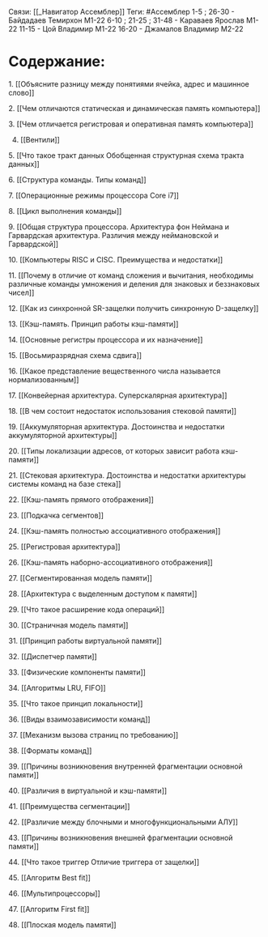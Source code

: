 Связи: [[_Навигатор Ассемблер]]
Теги: #Ассемблер 
1-5 ; 26-30 - Байдадаев Темирхон М1-22
6-10 ; 21-25 ; 31-48 - Караваев Ярослав М1-22
11-15 - Цой Владимир М1-22
16-20 - Джамалов Владимир М2-22

# Содержание:
1. [[Объясните разницу между понятиями ячейка, адрес и машинное слово]]

2. [[Чем отличаются статическая и динамическая память компьютера]]

3. [[Чем отличается регистровая и оперативная память компьютера]]

4. [[Вентили]]

5. [[Что такое тракт данных Обобщенная структурная схема тракта данных]]

6. [[Структура команды. Типы команд]]

7. [[Операционные режимы процессора Core i7]]

8. [[Цикл выполнения команды]]

9. [[Общая структура процессора. Архитектура фон Неймана и Гарвардская архитектура. Различия между неймановской и Гарвардской]]

10. [[Компьютеры RISC и CISC. Преимущества и недостатки]]

11. [[Почему в отличие от команд сложения и вычитания, необходимы различные команды умножения и деления для знаковых и беззнаковых чисел]]

12. [[Как из синхронной SR-защелки получить синхронную D-защелку]]

13. [[Кэш-память. Принцип работы кэш-памяти]]

14. [[Основные регистры процессора и их назначение]]

15. [[Восьмиразрядная схема сдвига]]

16. [[Какое представление вещественного числа называется нормализованным]]

17. [[Конвейерная архитектура. Суперскалярная архитектура]]

18. [[В чем состоит недостаток использования стековой памяти]]

19. [[Аккумуляторная архитектура. Достоинства и недостатки аккумуляторной архитектуры]]

20. [[Типы локализации адресов, от которых зависит работа кэш-памяти]]

21. [[Стековая архитектура. Достоинства и недостатки архитектуры системы команд на базе стека]]

22. [[Кэш-память прямого отображения]]

23. [[Подкачка сегментов]]

24. [[Кэш-память полностью ассоциативного отображения]]

25. [[Регистровая архитектура]]

26. [[Кэш-память наборно-ассоциативного отображения]]

27. [[Сегментированная модель памяти]]

28. [[Архитектура с выделенным доступом к памяти]]

29. [[Что такое расширение кода операций]]

30. [[Страничная модель памяти]]

31. [[Принцип работы виртуальной памяти]]

32. [[Диспетчер памяти]]

33. [[Физические компоненты памяти]]

34. [[Алгоритмы LRU, FIFO]]

35. [[Что такое принцип локальности]]

36. [[Виды взаимозависимости команд]]

37. [[Механизм вызова страниц по требованию]]

38. [[Форматы команд]]

39. [[Причины возникновения внутренней фрагментации основной памяти]]

40. [[Различия в виртуальной и кэш-памяти]]

41. [[Преимущества сегментации]]

42. [[Различие между блочными и многофункциональными АЛУ]]

43. [[Причины возникновения внешней фрагментации основной памяти]]

44. [[Что такое триггер Отличие триггера от защелки]]

45. [[Алгоритм Best fit]]

46. [[Мультипроцессоры]]

47. [[Алгоритм First fit]]

48. [[Плоская модель памяти]]